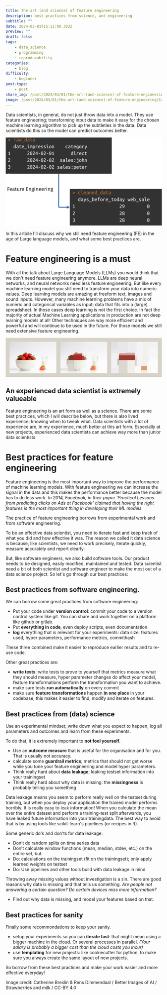 ```yaml
---
title: The art (and science) of feature engineering
description: best practices from science, and engineering
subtitle: ""
date: 2024-03-01T15:11:00.303Z
preview: ""
draft: false
tags:
    - data_science
    - programming
    - reproducability
categories:
    - blog
difficulty:
    - beginner
post-type:
    - post
share_img: /post/2024/03/01/the-art-(and-science)-of-feature-engineering/CatherineBreslin-RensDimmendaalStrawberriesand milk-1280x320.png
image: /post/2024/03/01/the-art-(and-science)-of-feature-engineering/CatherineBreslin-RensDimmendaalStrawberriesand milk-1280x320.png
---
```


Data scientists, in general, do not just throw data into a model. They use feature engineering; transforming input data to make it easy for the chosen machine learning algorithm to pick up the subtleties in the data. Data scientists do this so the model can predict outcomes better. 

![A diagram of raw data into numeric data](FEpicture.png)

In this article I'll discuss why we still need feature engineering (FE) in the age of Large language models, and what some best practices are.

# Feature engineering is a must
With all the talk about Large Language Models (LLMs) you would think that we don't need feature engineering anymore. LLMs are deep neural networks, and neural networks need less feature engineering. But like every machine learning model you still need to transform your data into numeric values. 
Deep learning models are amazing at freeform text, images and sound inputs. However, many machine learning problems have a mix of numeric and categorical variables as input; data that fits into a (large) spreadsheet. In those cases deep learning is not the first choice. In fact the majority of actual Machine Learning applications in production are not deep learning models at all! Other techniques are way more efficient and powerful and will continue to be used in the future. For those models we still need extensive feature engineering.


<img src="CatherineBreslin-RensDimmendaalStrawberriesand%20milk-1280x320.png" alt="This picture is made up of 3 images in a row, on a grey background. The first picture is an original photograph of a bowl of fresh strawberries, contrasted against the white bowl they are in a small white bottle of milk. In the middle, the photograph is now broken down into blocks of colour in the shape of the original strawberries. The final picture has been broken down even more, to the extent that the large blocks of colour are now no longer recognisable as strawberries and milk." longdesc="https://betterimagesofai.org/images?artist=CatherineBreslin&title=Strawberriesandmilk">


## An experienced data scientist is extremely valueable
Feature engineering is an art form as well as a science. There are some best practices, which I will describe below, but there is also lived experience; knowing when to tweak what. Data scientists with a lot of experience are, in my experience, much better at this art form. Especially at new projects, experienced data scientists can achieve way more than junior data scientists. 

# Best practices for feature engineering
Feature engineering is the most important way to improve the performance of machine learning models. With feature engineering we can increase the signal in the data and this makes the performance better because the model has to do less work. _In 2014, Facebook, in their paper 'Practical Lessons from predicting clicks on Ads at Facebook' claimed that having the right features is the most important thing in developing their ML models._

The practice of feature engineering borrows from experimental work and from software engineering. 

To be an effective data scientist, you need to iterate fast and keep track of what you did and how effective it was. The reason we called it data science is because, like scientists, we need to work precisely, iterate quickly,  measure accurately and report clearly. 

But, like software engineers, we also build software tools. Our product needs to be designed, easily modified, maintained and tested. Data scientist need a bit of both scientist and software engineer to make the most out of a data science project.   So let's go through our best practices:

## Best practices from software engineering. 
We can borrow some great practices from software engineering:

- Put your code under **version control**: commit your code to a version control system like git. You can share and work together on a platform like github or gitlab.
- Put **everything in code**, even deploy scripts, even documentation. 
- **log** everything that is relevant for your experiments: data size, features used, hyper parameters, performance metrics, commithash

These three combined make it easier to reproduce earlier results and to re-use code.

Other great practices are:
- **write tests**: write tests to prove to yourself that metrics measure what they should measure, hyper parameter changes do affect your model, feature transformations perform the transformation you want to achieve. 
- make sure tests **run automatically** on every commit
- make sure **feature transformations** happen **in one place** in your codebase, this makes it easier to find, modify and iterate on features. 

## Best practices from (data) science
Use an experimental mindset; write down what you expect to happen, log all parameters and outcomes and learn from these experiments.

To do that, it is extremely important to **not fool yourself**.
- Use an **outcome measure** that is useful for the organisation and for you. That is usually not accuracy. 
- calculate some **guardrail metrics**; metrics that should not get worse while you tune your feature engineering and model hyper parameters. 
- Think really hard about **data leakage**; leaking testset information into your trainingset
- Think really hard about why data is missing: the **missingness** is probably telling you something

Data leakage means you seem to perform really well on the testset during training, but when you deploy your application the trained model performs horribly. It is really easy to leak information! When you calculate the mean over the entire dataset and perform a training-test split afterwards, you have leaked future information into your trainingdata. The best way to avoid that is by using tools like scikit-learn's pipelines (or recipes in R). 

Some generic do's and don'ts for data leakage:
- 	Don’t do random splits on time series data
- 	Don’t calculate window functions (mean, median, stdev, etc.) on the entire set, but: 
- 	Do: calculations on the trainingset (fit on the trainingset); only apply learned weights on testset
- 	Do: Use pipelines and other tools build with data leakage in mind

Throwing away missing values without investigation is a sin. There are good reasons why data is missing and that tells us something. *Are people not answering a certain question? Do certain devices miss more information?* 
- 	Find out why data is missing, and model your features based on that. 

## Best practices for sanity
Finally some recommondations to keep your sanity.
- setup your experiments so you can **iterate fast**: that might mean using a bigger machine in the cloud. Or several processes in parallel. *(Your salary is probably a bigger cost than the cloud costs you incur)*
- use **templating** for new projects: like cookiecutter for python, to make sure you always create the same layout of new projects. 


So borrow from these best practices and make your work easier and more effective everyday!

Image credit: Catherine Breslin & Rens Dimmendaal / Better Images of AI / Strawberries and milk / CC-BY 4.0